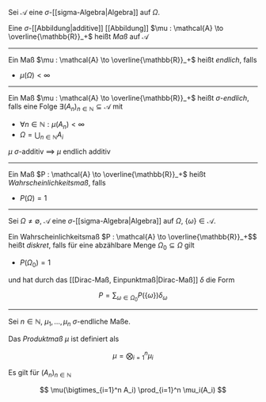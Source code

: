 Sei $\mathcal{A}$ eine $\sigma$-[[sigma-Algebra|Algebra]] auf $\Omega$.

Eine $\sigma$-[[Abbildung|additive]] [[Abbildung]] $\mu : \mathcal{A} \to \overline{\mathbb{R}}_+$ heißt *Maß* auf $\mathcal{A}$

---

Ein Maß $\mu : \mathcal{A} \to \overline{\mathbb{R}}_+$ heißt *endlich*, falls
- $\mu(\Omega) < \infty$

---

Ein Maß $\mu : \mathcal{A} \to \overline{\mathbb{R}}_+$ heißt $\sigma$-*endlich*, falls eine Folge $\exists (A_n)_{n \in \mathbb{N}} \subseteq \mathcal{A}$ mit
- $\forall n \in \mathbb{N} : \mu(A_n) < \infty$
- $\Omega = \bigcup_{n \in \mathbb{N}} A_i$

$\mu$ $\sigma$-additiv $\implies$ $\mu$ endlich additiv

---

Ein Maß $P : \mathcal{A} \to \overline{\mathbb{R}}_+$ heißt *Wahrscheinlichkeitsmaß*, falls
- $P(\Omega) = 1$

---

Sei $\Omega \ne \emptyset$, $\mathcal{A}$ eine $\sigma$-[[sigma-Algebra|Algebra]] auf $\Omega$, $\{ \omega \} \in \mathcal{A}$.

Ein Wahrscheinlichkeitsmaß $P : \mathcal{A} \to \overline{\mathbb{R}}_+$$ heißt *diskret*, falls für eine abzählbare Menge $\Omega_0 \subseteq \Omega$ gilt
- $P(\Omega_0) = 1$

und hat durch das [[Dirac-Maß, Einpunktmaß|Dirac-Maß]] $\delta$ die Form

$$
	P = \sum_{\omega \in \Omega_0} P(\{ \omega \}) \delta_\omega
$$

---

Sei $n \in \mathbb{N}$, $\mu_1, \dots, \mu_n$ $\sigma$-endliche Maße.

Das *Produktmaß* $\mu$ ist definiert als

$$
	\mu = \bigotimes_{i=1}^n \mu_i
$$

Es gilt für $(A_n)_{n \in \mathbb{N}}$

$$
\mu(\bigtimes_{i=1}^n A_i) \prod_{i=1}^n \mu_i(A_i)
$$